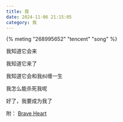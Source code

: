 ```yaml
---
title: 我
date: 2024-11-06 21:15:05
category: 我
---
```


{% meting "268995652" "tencent" "song" %}

我知道它会来

我知道它来了

我知道它会和我纠缠一生

我怎么能杀死我呢

好了，我要成为我了


附：
[Brave Heart](https://y.qq.com/n/ryqq/songDetail/268995652?songtype=0)
